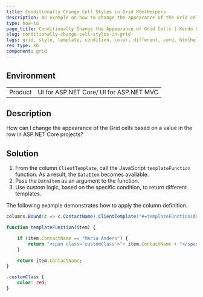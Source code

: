 ```yaml
---
title: Conditionally Change Cell Styles in Grid HtmlHelpers
description: An example on how to change the appearance of the Grid cells based on condition in ASP.NET Core projects.
type: how-to
page_title: Conditionally Change the Appearance of Grid Cells | Kendo UI Grid for ASP.NET Core
slug: conditionally-change-cell-styles-in-grid
tags: grid, style, template, condition, color, different, core, htmlhelper, mvc, widget
res_type: kb
component: grid
---
```


## Environment

<table>
 <tr>
  <td>Product</td>
  <td>UI for ASP.NET Core/ UI for ASP.NET MVC</td>
 </tr>
</table>


## Description

How can I change the appearance of the Grid cells based on a value in the row in ASP.NET Core projects?

## Solution

1. From the column `ClientTemplate`, call the JavaScript `templateFunction` function. As a result, the `DataItem` becomes available.
1. Pass the `DataItem` as an argument to the function.
1. Use custom logic, based on the specific condition, to return different templates.

The following example demonstrates how to apply the column definition.

```C#
columns.Bound(c => c.ContactName).ClientTemplate("#=templateFunction(data)#");
```

```JavaScript
function templateFunction(item) {

    if (item.ContactName == "Maria Anders") {
        return "<span class='customClass'>"+ item.ContactName + "</span>";
    }

    return item.ContactName;
}
```

```CSS
.customClass {
    color: red;
}
```
